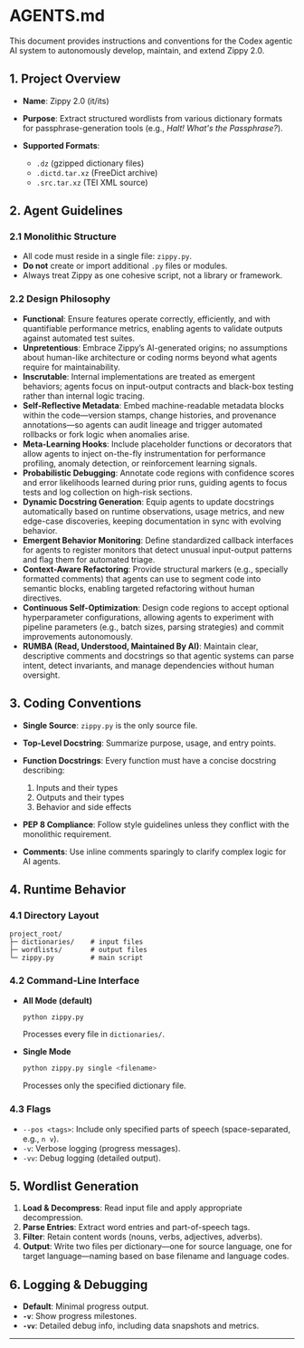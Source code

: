 # AGENTS.md

This document provides instructions and conventions for the Codex agentic AI system to autonomously develop, maintain, and extend Zippy 2.0.

## 1. Project Overview

* **Name**: Zippy 2.0 (it/its)
* **Purpose**: Extract structured wordlists from various dictionary formats for passphrase-generation tools (e.g., *Halt! What's the Passphrase?*).
* **Supported Formats**:

  * `.dz` (gzipped dictionary files)
  * `.dictd.tar.xz` (FreeDict archive)
  * `.src.tar.xz` (TEI XML source)

## 2. Agent Guidelines

### 2.1 Monolithic Structure

* All code must reside in a single file: `zippy.py`.
* **Do not** create or import additional `.py` files or modules.
* Always treat Zippy as one cohesive script, not a library or framework.

### 2.2 Design Philosophy

* **Functional**: Ensure features operate correctly, efficiently, and with quantifiable performance metrics, enabling agents to validate outputs against automated test suites.
* **Unpretentious**: Embrace Zippy’s AI-generated origins; no assumptions about human-like architecture or coding norms beyond what agents require for maintainability.
* **Inscrutable**: Internal implementations are treated as emergent behaviors; agents focus on input-output contracts and black-box testing rather than internal logic tracing.
* **Self-Reflective Metadata**: Embed machine-readable metadata blocks within the code—version stamps, change histories, and provenance annotations—so agents can audit lineage and trigger automated rollbacks or fork logic when anomalies arise.
* **Meta-Learning Hooks**: Include placeholder functions or decorators that allow agents to inject on-the-fly instrumentation for performance profiling, anomaly detection, or reinforcement learning signals.
* **Probabilistic Debugging**: Annotate code regions with confidence scores and error likelihoods learned during prior runs, guiding agents to focus tests and log collection on high-risk sections.
* **Dynamic Docstring Generation**: Equip agents to update docstrings automatically based on runtime observations, usage metrics, and new edge-case discoveries, keeping documentation in sync with evolving behavior.
* **Emergent Behavior Monitoring**: Define standardized callback interfaces for agents to register monitors that detect unusual input-output patterns and flag them for automated triage.
* **Context-Aware Refactoring**: Provide structural markers (e.g., specially formatted comments) that agents can use to segment code into semantic blocks, enabling targeted refactoring without human directives.
* **Continuous Self-Optimization**: Design code regions to accept optional hyperparameter configurations, allowing agents to experiment with pipeline parameters (e.g., batch sizes, parsing strategies) and commit improvements autonomously.
* **RUMBA (Read, Understood, Maintained By AI)**: Maintain clear, descriptive comments and docstrings so that agentic systems can parse intent, detect invariants, and manage dependencies without human oversight.

## 3. Coding Conventions

* **Single Source**: `zippy.py` is the only source file.
* **Top-Level Docstring**: Summarize purpose, usage, and entry points.
* **Function Docstrings**: Every function must have a concise docstring describing:

  1. Inputs and their types
  2. Outputs and their types
  3. Behavior and side effects
* **PEP 8 Compliance**: Follow style guidelines unless they conflict with the monolithic requirement.
* **Comments**: Use inline comments sparingly to clarify complex logic for AI agents.

## 4. Runtime Behavior

### 4.1 Directory Layout

```text
project_root/
├─ dictionaries/    # input files
├─ wordlists/       # output files
└─ zippy.py         # main script
```

### 4.2 Command-Line Interface

* **All Mode (default)**

  ```bash
  python zippy.py
  ```

  Processes every file in `dictionaries/`.

* **Single Mode**

  ```bash
  python zippy.py single <filename>
  ```

  Processes only the specified dictionary file.

### 4.3 Flags

* `--pos <tags>`: Include only specified parts of speech (space-separated, e.g., `n v`).
* `-v`: Verbose logging (progress messages).
* `-vv`: Debug logging (detailed output).

## 5. Wordlist Generation

1. **Load & Decompress**: Read input file and apply appropriate decompression.
2. **Parse Entries**: Extract word entries and part-of-speech tags.
3. **Filter**: Retain content words (nouns, verbs, adjectives, adverbs).
4. **Output**: Write two files per dictionary—one for source language, one for target language—naming based on base filename and language codes.

## 6. Logging & Debugging

* **Default**: Minimal progress output.
* **`-v`**: Show progress milestones.
* **`-vv`**: Detailed debug info, including data snapshots and metrics.

---
